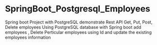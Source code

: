 # SpringBoot_Postgresql_Employees
Spring boot Project with PostgreSQL demonstrate Rest API Get, Put, Post, Delete employees 
Using PostgreSQL database with Spring boot add employees , Delete Perticular employees using Id and update the existing employees information 
